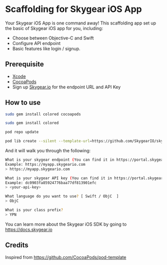 # Scaffolding for Skygear iOS App

Your Skygear iOS App is one command away! This scaffolding app set up the basic
of Skygear iOS app for you, including:

* Choose between Objective-C and Swift
* Configure API endpoint
* Basic features like login / signup.

## Prerequisite

* [Xcode](https://developer.apple.com/download/)
* [CocoaPods](https://guides.cocoapods.org/using/getting-started.html)
* Sign up [Skygear.io](https://skygear.io) for the endpoint URL and API Key

## How to use

```bash
sudo gem install colored cocoapods

sudo gem install colored

pod repo update

pod lib create --silent --template-url=https://github.com/SkygearIO/skygear-Scaffolding-iOS.git "YourProjectName"
```

And it will walk you through the following:
```bash
What is your skygear endpoint (You can find it in https://portal.skygear.io/)?
Example: https://myapp.skygeario.com
> https://myapp.skygeario.com

What is your skygear API key (You can find it in https://portal.skygear.io/)?
Example: dc0903fa85924776baa77df813901efc
> <your-api-key>

What language do you want to use? [ Swift / ObjC  ]
> ObjC

What is your class prefix?
> YPN
```

You can learn more about the Skygear iOS SDK by going to https://docs.skygear.io


## Credits

Inspired from https://github.com/CocoaPods/pod-template
